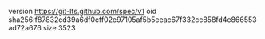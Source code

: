 version https://git-lfs.github.com/spec/v1
oid sha256:f87832cd39a6df0cff02e97105af5b5eeac67f332cc858fd4e866553ad72a676
size 3523
